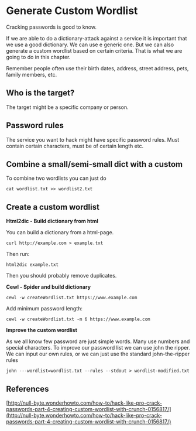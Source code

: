 # Generate Custom Wordlist

Cracking passwords is good to know.

If we are able to do a dictionary-attack against a service it is important that we use a good dictionary. We can use e generic one. But we can also generate a custom wordlist based on certain criteria. That is what we are going to do in this chapter.

Remember people often use their birth dates, address, street address, pets, family members, etc.

## Who is the target?

The target might be a specific company or person.

## Password rules

The service you want to hack might have specific password rules. Must contain certain characters, must be of certain length etc.

## Combine a small/semi-small dict with a custom

To combine two wordlists you can just do

```text
cat wordlist.txt >> wordlist2.txt
```

## Create a custom wordlist

**Html2dic - Build dictionary from html**

You can build a dictionary from a html-page.

```text
curl http://example.com > example.txt
```

Then run:

```text
html2dic example.txt
```

Then you should probably remove duplicates.

**Cewl - Spider and build dictionary**

```text
cewl -w createWordlist.txt https://www.example.com
```

Add minimum password length:

```text
cewl -w createWordlist.txt -m 6 https://www.example.com
```

**Improve the custom wordlist**

As we all know few password are just simple words. Many use numbers and special characters. To improve our password list we can use john the ripper. We can input our own rules, or we can just use the standard john-the-ripper rules

```text
john ---wordlist=wordlist.txt --rules --stdout > wordlist-modified.txt
```

## References

[http://null-byte.wonderhowto.com/how-to/hack-like-pro-crack-passwords-part-4-creating-custom-wordlist-with-crunch-0156817/](http://null-byte.wonderhowto.com/how-to/hack-like-pro-crack-passwords-part-4-creating-custom-wordlist-with-crunch-0156817/)

